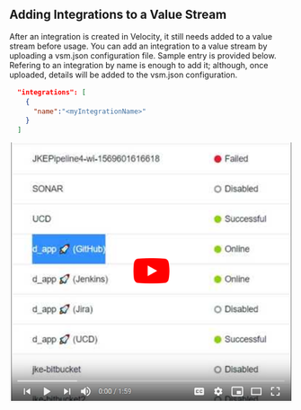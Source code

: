 ## Adding Integrations to a Value Stream

After an integration is created in Velocity, it still needs added to a value stream before usage. You can add an integration to a value stream by uploading a vsm.json configuration file. Sample entry is provided below. Refering to an integration by name is enough to add it; although, once uploaded, details will be added to the vsm.json configuration.

```json
  "integrations": [
    {
      "name":"<myIntegrationName>"
    }
  ]
```

[![addIntegrations](addIntegrations.png)](https://www.youtube.com/watch?v=v9xGYUPUP-k&list=PLDq88EzQBSsAcitaMxyYapVhDeHQELxXC&index=7&t=0s)